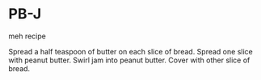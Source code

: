 # PB-J
meh recipe

Spread a half teaspoon of butter on each slice of bread.
Spread one slice with peanut butter.
Swirl jam into peanut butter.
Cover with other slice of bread.
